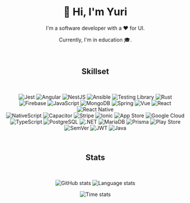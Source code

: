 <div align="center">

  <h1 align="center"><strong>👋 Hi, I'm Yuri</strong></h1>

  <p>
    I'm a software developer with a ❤️ for UI. 
  </p>
  <p>
Currently, I'm in education 🎓.
  </p>
<br/>

## Skillset

<br/>

![Jest](https://img.shields.io/badge/Jest-c21325?style=flat-square&logo=jest&logoColor=FFF)
![Angular](https://img.shields.io/badge/Angular-dd0031?style=flat-square&logo=angular&logoColor=FFF)
![NestJS](https://img.shields.io/badge/NestJS-E0234E?style=flat-square&logo=nestjs&logoColor=FFF)
![Ansible](https://img.shields.io/badge/Ansible-ee0000?style=flat-square&logo=ansible&logoColor=FFF)
![Testing Library](https://img.shields.io/badge/Testing%20Library-e33332?style=flat-square&logo=testinglibrary&logoColor=FFF)
![Rust](https://img.shields.io/badge/Rust-e37d2f?style=flat-square&logo=rust&logoColor=FFF)<br/>
![Firebase](https://img.shields.io/badge/Firebase-ffca28?style=flat-square&logo=firebase&logoColor=FFF)
![JavaScript](https://img.shields.io/badge/JavaScript-f7df1e?style=flat-square&logo=javascript&logoColor=FFF)
![MongoDB](https://img.shields.io/badge/MongoDB-47a248?style=flat-square&logo=mongodb&logoColor=FFF)
![Spring](https://img.shields.io/badge/Spring-6db33f?style=flat-square&logo=spring&logoColor=FFF)
![Vue](https://img.shields.io/badge/Vue-4fc08d?style=flat-square&logo=vuedotjs&logoColor=FFF)
![React](https://img.shields.io/badge/React-61dafb?style=flat-square&logo=react&logoColor=FFF)
![React Native](https://img.shields.io/badge/React%20Native-61DAFB?style=flat-square&logo=react&logoColor=FFF)<br/>
![NativeScript](https://img.shields.io/badge/NativeScript-65adf1?style=flat-square&logo=nativescript&logoColor=FFF)
![Capacitor](https://img.shields.io/badge/Capacitor-119eff?style=flat-square&logo=capacitor&logoColor=FFF)
![Stripe](https://img.shields.io/badge/Stripe-008cdd?style=flat-square&logo=stripe&logoColor=FFF)
![Ionic](https://img.shields.io/badge/Ionic-3880ff?style=flat-square&logo=ionic&logoColor=FFF)
![App Store](https://img.shields.io/badge/App%20Store-0d96f6?style=flat-square&logo=appstore&logoColor=FFF)
![Google Cloud](https://img.shields.io/badge/Google%20Cloud-4285f4?style=flat-square&logo=googlecloud&logoColor=FFF)<br/>
![TypeScript](https://img.shields.io/badge/TypeScript-3178c6?style=flat-square&logo=TypeScript&logoColor=FFF)
![PostgreSQL](https://img.shields.io/badge/PostgreSQL-4169e1?style=flat-square&logo=postgresql&logoColor=FFF)
![.NET](https://img.shields.io/badge/.NET-512BD4?style=flat-square&logo=dotnet&logoColor=FFF)
![MariaDB](https://img.shields.io/badge/MariaDB-003545?style=flat-square&logo=mariadb&logoColor=FFF)
![Prisma](https://img.shields.io/badge/Prisma-2d3748?style=flat-square&logo=prisma&logoColor=FFF)
![Play Store](https://img.shields.io/badge/Play%20Store-414141?style=flat-square&logo=googleplay&logoColor=FFF)<br/>
![SemVer](https://img.shields.io/badge/SemVer-3f4551?style=flat-square&logo=semver&logoColor=FFF)
![JWT](https://img.shields.io/badge/JWT-000?style=flat-square&logo=jsonwebtokens&logoColor=FFF)
![Java](https://img.shields.io/badge/Java-000?style=flat-square&logo=openjdk&logoColor=FFF)

<br/>
</div>
<div align="center">

## Stats

<br/>

![GitHub stats](https://github-readme-stats-tau-ecru-96.vercel.app/api?username=yuri-becker&show_icons=true&theme=transparent&text_color=f67280&title_color=f67280&icon_color=f67280&hide_border=true&hide_rank=true&custom_title=Github&disable_animations=true)
![Language stats](https://github-readme-stats-tau-ecru-96.vercel.app/api/top-langs?username=yuri-becker&show_icons=true&theme=transparent&text_color=f67280&title_color=f67280&icon_color=f67280&hide_border=true&hide_rank=true&layout=donut&disable_animations=true&custom_title=Languages%20in%20own%20Repositories)
<br/>

![Time stats](https://github-readme-stats-tau-ecru-96.vercel.app/api/wakatime?username=yuri&show_icons=true&theme=transparent&text_color=f67280&title_color=f67280&icon_color=f67280&hide_border=true&hide_rank=true&layout=compact&api_domain=wakapi.catboy.house&disable_animations=true&langs_count=20&custom_title=Wakatime)
</div>
